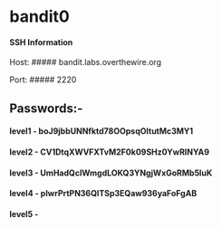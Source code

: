 # bandit0

#### SSH Information 

Host: ##### bandit.labs.overthewire.org

Port: ##### 2220


## Passwords:-

#### level1 - boJ9jbbUNNfktd78OOpsqOltutMc3MY1
#### level2 - CV1DtqXWVFXTvM2F0k09SHz0YwRINYA9
#### level3 - UmHadQclWmgdLOKQ3YNgjWxGoRMb5luK
#### level4 - pIwrPrtPN36QITSp3EQaw936yaFoFgAB
#### level5 - 
